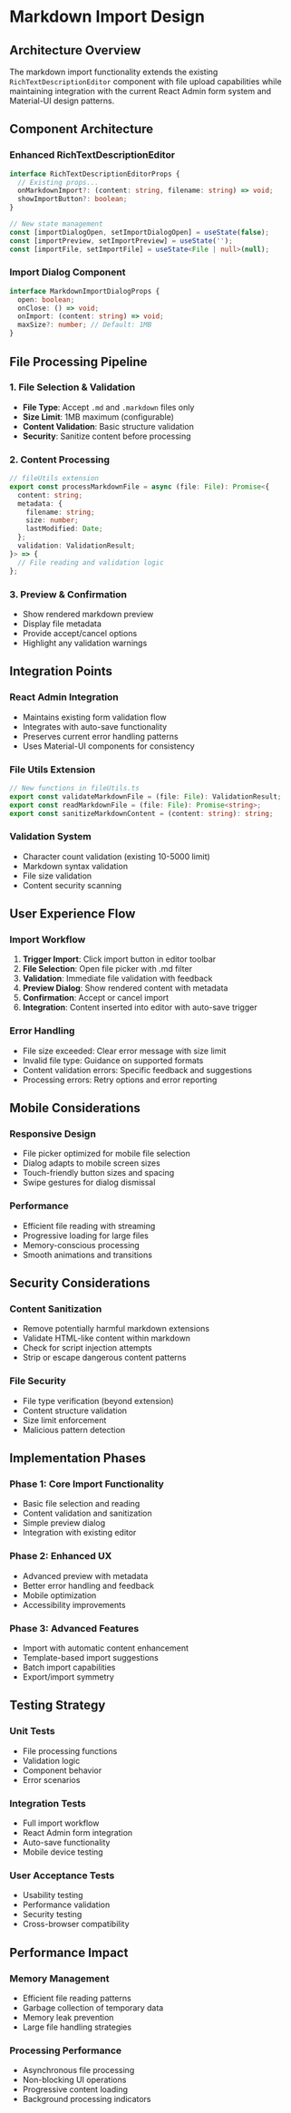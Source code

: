 # Markdown Import Design

## Architecture Overview

The markdown import functionality extends the existing `RichTextDescriptionEditor` component with file upload capabilities while maintaining integration with the current React Admin form system and Material-UI design patterns.

## Component Architecture

### Enhanced RichTextDescriptionEditor
```typescript
interface RichTextDescriptionEditorProps {
  // Existing props...
  onMarkdownImport?: (content: string, filename: string) => void;
  showImportButton?: boolean;
}

// New state management
const [importDialogOpen, setImportDialogOpen] = useState(false);
const [importPreview, setImportPreview] = useState('');
const [importFile, setImportFile] = useState<File | null>(null);
```

### Import Dialog Component
```typescript
interface MarkdownImportDialogProps {
  open: boolean;
  onClose: () => void;
  onImport: (content: string) => void;
  maxSize?: number; // Default: 1MB
}
```

## File Processing Pipeline

### 1. File Selection & Validation
- **File Type**: Accept `.md` and `.markdown` files only
- **Size Limit**: 1MB maximum (configurable)
- **Content Validation**: Basic structure validation
- **Security**: Sanitize content before processing

### 2. Content Processing
```typescript
// fileUtils extension
export const processMarkdownFile = async (file: File): Promise<{
  content: string;
  metadata: {
    filename: string;
    size: number;
    lastModified: Date;
  };
  validation: ValidationResult;
}> => {
  // File reading and validation logic
};
```

### 3. Preview & Confirmation
- Show rendered markdown preview
- Display file metadata
- Provide accept/cancel options
- Highlight any validation warnings

## Integration Points

### React Admin Integration
- Maintains existing form validation flow
- Integrates with auto-save functionality
- Preserves current error handling patterns
- Uses Material-UI components for consistency

### File Utils Extension
```typescript
// New functions in fileUtils.ts
export const validateMarkdownFile = (file: File): ValidationResult;
export const readMarkdownFile = (file: File): Promise<string>;
export const sanitizeMarkdownContent = (content: string): string;
```

### Validation System
- Character count validation (existing 10-5000 limit)
- Markdown syntax validation
- File size validation
- Content security scanning

## User Experience Flow

### Import Workflow
1. **Trigger Import**: Click import button in editor toolbar
2. **File Selection**: Open file picker with .md filter
3. **Validation**: Immediate file validation with feedback
4. **Preview Dialog**: Show rendered content with metadata
5. **Confirmation**: Accept or cancel import
6. **Integration**: Content inserted into editor with auto-save trigger

### Error Handling
- File size exceeded: Clear error message with size limit
- Invalid file type: Guidance on supported formats
- Content validation errors: Specific feedback and suggestions
- Processing errors: Retry options and error reporting

## Mobile Considerations

### Responsive Design
- File picker optimized for mobile file selection
- Dialog adapts to mobile screen sizes
- Touch-friendly button sizes and spacing
- Swipe gestures for dialog dismissal

### Performance
- Efficient file reading with streaming
- Progressive loading for large files
- Memory-conscious processing
- Smooth animations and transitions

## Security Considerations

### Content Sanitization
- Remove potentially harmful markdown extensions
- Validate HTML-like content within markdown
- Check for script injection attempts
- Strip or escape dangerous content patterns

### File Security
- File type verification (beyond extension)
- Content structure validation
- Size limit enforcement
- Malicious pattern detection

## Implementation Phases

### Phase 1: Core Import Functionality
- Basic file selection and reading
- Content validation and sanitization
- Simple preview dialog
- Integration with existing editor

### Phase 2: Enhanced UX
- Advanced preview with metadata
- Better error handling and feedback
- Mobile optimization
- Accessibility improvements

### Phase 3: Advanced Features
- Import with automatic content enhancement
- Template-based import suggestions
- Batch import capabilities
- Export/import symmetry

## Testing Strategy

### Unit Tests
- File processing functions
- Validation logic
- Component behavior
- Error scenarios

### Integration Tests
- Full import workflow
- React Admin form integration
- Auto-save functionality
- Mobile device testing

### User Acceptance Tests
- Usability testing
- Performance validation
- Security testing
- Cross-browser compatibility

## Performance Impact

### Memory Management
- Efficient file reading patterns
- Garbage collection of temporary data
- Memory leak prevention
- Large file handling strategies

### Processing Performance
- Asynchronous file processing
- Non-blocking UI operations
- Progressive content loading
- Background processing indicators
